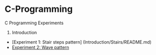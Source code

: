 # C-Programming
C Programming Experiments

1. Introduction
  - [Experiment 1: Stair steps pattern] (Introduction/Stairs/README.md)
  - [Experiment 2: Wave pattern](Introduction/Wave/README.md)

